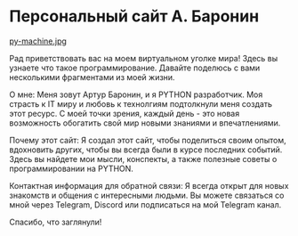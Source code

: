 # Персональный сайт А. Баронин 

[py-machine.jpg](https://postimg.cc/MftKDNb7)

Рад приветствовать вас на моем виртуальном уголке мира! Здесь вы узнаете что такое программирование. Давайте поделюсь с вами несколькими фрагментами из моей жизни.

О мне:
Меня зовут Артур Баронин, и я PYTHON разработчик. Моя страсть к IT миру и любовь к технолгиям подтолкнули меня создать этот ресурс. С моей точки зрения, каждый день - это новая возможность обогатить свой мир новыми знаниями и впечатлениями.

Почему этот сайт:
Я создал этот сайт, чтобы поделиться своим опытом, вдохновить других, чтобы вы всегда были в курсе последних событий. Здесь вы найдете мои мысли, конспекты, а также полезные советы о программировании на PYTHON.

Контактная информация для обратной связи:
Я всегда открыт для новых знакомств и общения с интересными людьми. Вы можете связаться со мной через Telegram, Discord или подписаться на мой Telegram канал.

Спасибо, что заглянули!

